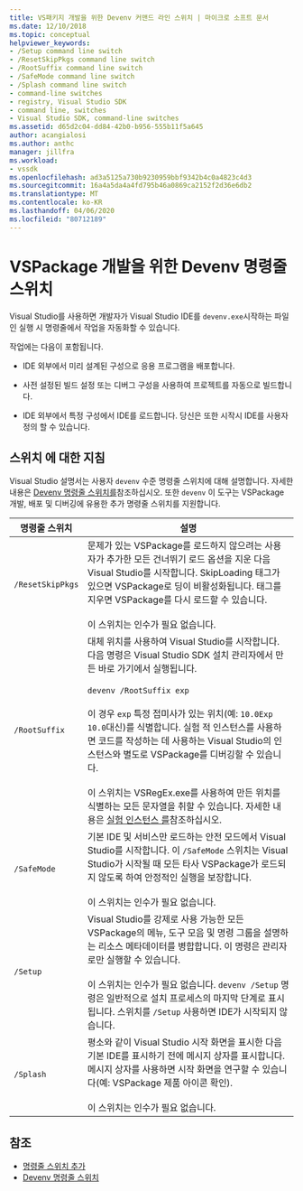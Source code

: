 ```yaml
---
title: VS패키지 개발을 위한 Devenv 커맨드 라인 스위치 | 마이크로 소프트 문서
ms.date: 12/10/2018
ms.topic: conceptual
helpviewer_keywords:
- /Setup command line switch
- /ResetSkipPkgs command line switch
- /RootSuffix command line switch
- /SafeMode command line switch
- /Splash command line switch
- command-line switches
- registry, Visual Studio SDK
- command line, switches
- Visual Studio SDK, command-line switches
ms.assetid: d65d2c04-dd84-42b0-b956-555b11f5a645
author: acangialosi
ms.author: anthc
manager: jillfra
ms.workload:
- vssdk
ms.openlocfilehash: ad3a5125a730b9230959bbf9342b4c0a4823c4d3
ms.sourcegitcommit: 16a4a5da4a4fd795b46a0869ca2152f2d36e6db2
ms.translationtype: MT
ms.contentlocale: ko-KR
ms.lasthandoff: 04/06/2020
ms.locfileid: "80712189"
---
```

# <a name="devenv-command-line-switches-for-vspackage-development"></a>VSPackage 개발을 위한 Devenv 명령줄 스위치

Visual Studio를 사용하면 개발자가 Visual Studio IDE를 `devenv.exe`시작하는 파일인 실행 시 명령줄에서 작업을 자동화할 수 있습니다.

 작업에는 다음이 포함됩니다.

- IDE 외부에서 미리 설계된 구성으로 응용 프로그램을 배포합니다.

- 사전 설정된 빌드 설정 또는 디버그 구성을 사용하여 프로젝트를 자동으로 빌드합니다.

- IDE 외부에서 특정 구성에서 IDE를 로드합니다. 당신은 또한 시작시 IDE를 사용자 정의 할 수 있습니다.

## <a name="guidelines-for-switches"></a>스위치 에 대한 지침

Visual Studio 설명서는 사용자 `devenv` 수준 명령줄 스위치에 대해 설명합니다. 자세한 내용은 [Devenv 명령줄 스위치를](../ide/reference/devenv-command-line-switches.md)참조하십시오. 또한 `devenv` 이 도구는 VSPackage 개발, 배포 및 디버깅에 유용한 추가 명령줄 스위치를 지원합니다.

| 명령줄 스위치 | 설명 |
|---------------------| - |
| `/ResetSkipPkgs` | 문제가 있는 VSPackage를 로드하지 않으려는 사용자가 추가한 모든 건너뛰기 로드 옵션을 지운 다음 Visual Studio를 시작합니다. SkipLoading 태그가 있으면 VSPackage로 딩이 비활성화됩니다. 태그를 지우면 VSPackage를 다시 로드할 수 있습니다.<br /><br /> 이 스위치는 인수가 필요 없습니다. |
| `/RootSuffix` | 대체 위치를 사용하여 Visual Studio를 시작합니다. 다음 명령은 Visual Studio SDK 설치 관리자에서 만든 바로 가기에서 실행됩니다.<br /><br /> `devenv /RootSuffix exp`<br /><br /> 이 경우 `exp` 특정 접미사가 있는 위치(예: `10.0Exp` `10.0`대신)를 식별합니다. 실험 적 인스턴스를 사용하면 코드를 작성하는 데 사용하는 Visual Studio의 인스턴스와 별도로 VSPackage를 디버깅할 수 있습니다.<br /><br /> 이 스위치는 VSRegEx.exe를 사용하여 만든 위치를 식별하는 모든 문자열을 취할 수 있습니다. 자세한 내용은 [실험 인스턴스 를](../extensibility/the-experimental-instance.md)참조하십시오. |
| `/SafeMode` | 기본 IDE 및 서비스만 로드하는 안전 모드에서 Visual Studio를 시작합니다. 이 `/SafeMode` 스위치는 Visual Studio가 시작될 때 모든 타사 VSPackage가 로드되지 않도록 하여 안정적인 실행을 보장합니다.<br /><br /> 이 스위치는 인수가 필요 없습니다. |
| `/Setup` | Visual Studio를 강제로 사용 가능한 모든 VSPackage의 메뉴, 도구 모음 및 명령 그룹을 설명하는 리소스 메타데이터를 병합합니다. 이 명령은 관리자로만 실행할 수 있습니다. <br /><br /> 이 스위치는 인수가 필요 없습니다. `devenv /Setup` 명령은 일반적으로 설치 프로세스의 마지막 단계로 표시됩니다. 스위치를 `/Setup` 사용하면 IDE가 시작되지 않습니다.|
| `/Splash` | 평소와 같이 Visual Studio 시작 화면을 표시한 다음 기본 IDE를 표시하기 전에 메시지 상자를 표시합니다. 메시지 상자를 사용하면 시작 화면을 연구할 수 있습니다(예: VSPackage 제품 아이콘 확인).<br /><br /> 이 스위치는 인수가 필요 없습니다. |

## <a name="see-also"></a>참조

- [명령줄 스위치 추가](../extensibility/adding-command-line-switches.md)
- [Devenv 명령줄 스위치](../ide/reference/devenv-command-line-switches.md)
